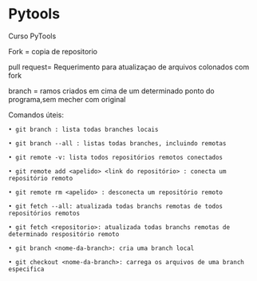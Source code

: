 # Pytools
Curso PyTools

Fork = copia de repositorio

pull request= Requerimento para atualizaçao de arquivos colonados com fork

branch = ramos criados em cima de um determinado ponto do programa,sem mecher com original

Comandos úteis:
    
    • git branch : lista todas branches locais

    • git branch --all : listas todas branches, incluindo remotas

    • git remote -v: lista todos repositórios remotos conectados

    • git remote add <apelido> <link do repositório> : conecta um repositório remoto

    • git remote rm <apelido> : desconecta um repositório remoto

    • git fetch --all: atualizada todas branchs remotas de todos repositórios remotos

    • git fetch <repositorio>: atualizada todas branchs remotas de determinado respositório remoto
    
    • git branch <nome-da-branch>: cria uma branch local

    • git checkout <nome-da-branch>: carrega os arquivos de uma branch especifica


